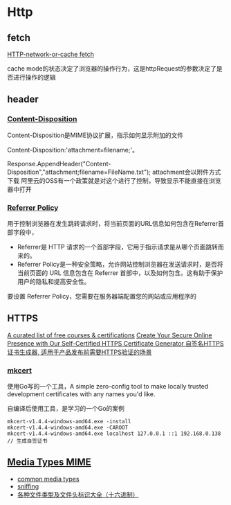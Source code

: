 # Http

## fetch

[HTTP-network-or-cache fetch](https://fetch.spec.whatwg.org/#http-network-or-cache-fetch)

cache mode的状态决定了浏览器的操作行为，这是httpRequest的参数决定了是否进行操作的逻辑

## header

### [Content-Disposition]()

Content-Disposition是MIME协议扩展，指示如何显示附加的文件

Content-Disposition:'attachment=filename;'。

Response.AppendHeader("Content-Disposition","attachment;filename=FileName.txt");
attachment会以附件方式下载
阿里云的OSS有一个政策就是对这个进行了控制，导致显示不能直接在浏览器中打开

### [Referrer Policy](https://developer.mozilla.org/en-US/docs/Web/HTTP/Headers/Referrer-Policy)

用于控制浏览器在发生跳转请求时，将当前页面的URL信息如何包含在Referrer首部字段中，

- Referrer是 HTTP 请求的一个首部字段，它用于指示请求是从哪个页面跳转而来的。
- Referrer Policy是一种安全策略，允许网站控制浏览器在发送请求时，是否将当前页面的 URL 信息包含在 Referrer 首部中，以及如何包含。这有助于保护用户的隐私和提高安全性。

要设置 Referrer Policy，您需要在服务器端配置您的网站或应用程序的

## HTTPS

[A curated list of free courses & certifications](https://github.com/cloudcommunity/Free-Certifications)
[Create Your Secure Online Presence with Our Self-Certified HTTPS Certificate Generator ](https://github.com/selfcertificationhub/selfcertificationhub)
[自签名HTTPS证书生成器, 适用于产品发布前需要HTTPS验证的场景](https://selfcertificationhub.github.io/selfcertificationhub/generate)

### [mkcert](https://github.com/FiloSottile/mkcert)

使用Go写的一个工具，A simple zero-config tool to make locally trusted development certificates with any names you'd like.

自编译后使用工具，是学习的一个Go的案例
```shell
mkcert-v1.4.4-windows-amd64.exe -install
mkcert-v1.4.4-windows-amd64.exe -CAROOT
mkcert-v1.4.4-windows-amd64.exe localhost 127.0.0.1 ::1 192.168.0.138 // 生成自签证书
```

## [Media Types MIME](https://www.iana.org/assignments/media-types/media-types.xhtml)

- [common media types](https://developer.mozilla.org/en-US/docs/Web/HTTP/Guides/MIME_types/Common_types)
- [sniffing](https://developer.mozilla.org/en-US/docs/Web/HTTP/Guides/MIME_types#mime_sniffing)
- [各种文件类型及文件头标识大全（十六进制）](https://zhuanlan.zhihu.com/p/571208394)